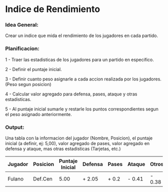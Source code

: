 # Indice de Rendimiento

### Idea General:

Crear un indice que mida el rendimiento de los jugadores en cada partido. 

### Planificacion:

1 - Traer las estadisticas de los jugadores para un partido en especifico. 

2 - Definir el puntaje inicial. 

3 - Definir cuanto peso asignarle a cada accion realizada por los jugadores. (Peso segun posicion)

4 - Calcular valor agregado para defensa, pases, ataque y otras estadisticas. 

5 - Al puntaje inicial sumarle y restarle los puntos correspondientes segun el peso asignado anteriormente. 

### Output:

Una tabla con la informacion del jugador (Nombre, Posicion), el puntaje inicial (a definir, ej: 5,00), valor agregado de pases, valor agregado en defensa y ataque, mas otras estadisticas (Tarjetas, etc.) 

| Jugador | Posicion | Puntaje Inicial | Defensa | Pases | Ataque | Otros | Total |
| ------- | -------- | --------------- | ------- | ----- | ------ | ----- | ----- |
| Fulano  | Def.Cen  |      5.00       | + 2.05  | + 0.2 | - 0.41 | - 0.38|  6.46 |